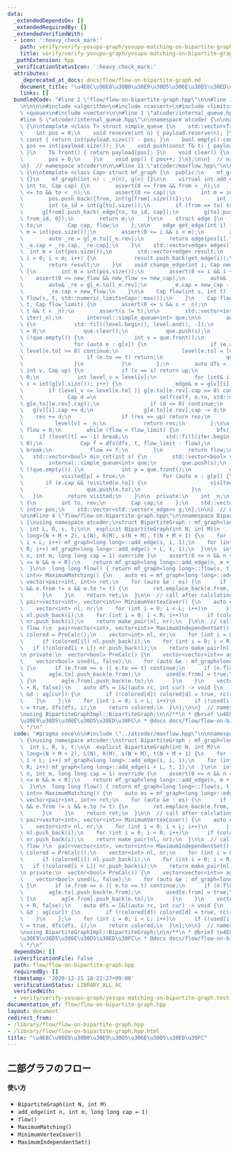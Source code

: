 ```yaml
---
data:
  _extendedDependsOn: []
  _extendedRequiredBy: []
  _extendedVerifiedWith:
  - icon: ':heavy_check_mark:'
    path: verify/verify-yosupo-graph/yosupo-matching-on-bipartite-graph.test.cpp
    title: verify/verify-yosupo-graph/yosupo-matching-on-bipartite-graph.test.cpp
  _pathExtension: hpp
  _verificationStatusIcon: ':heavy_check_mark:'
  attributes:
    _deprecated_at_docs: docs/flow/flow-on-bipartite-graph.md
    document_title: "\u4E8C\u90E8\u30B0\u30E9\u30D5\u306E\u30D5\u30ED\u30FC"
    links: []
  bundledCode: "#line 2 \"flow/flow-on-bipartite-graph.hpp\"\n\n#line 1 \"atcoder/maxflow.hpp\"\
    \n\n\n\n#include <algorithm>\n#include <cassert>\n#include <limits>\n#include\
    \ <queue>\n#include <vector>\n\n#line 1 \"atcoder/internal_queue.hpp\"\n\n\n\n\
    #line 5 \"atcoder/internal_queue.hpp\"\n\nnamespace atcoder {\n\nnamespace internal\
    \ {\n\ntemplate <class T> struct simple_queue {\n    std::vector<T> payload;\n\
    \    int pos = 0;\n    void reserve(int n) { payload.reserve(n); }\n    int size()\
    \ const { return int(payload.size()) - pos; }\n    bool empty() const { return\
    \ pos == int(payload.size()); }\n    void push(const T& t) { payload.push_back(t);\
    \ }\n    T& front() { return payload[pos]; }\n    void clear() {\n        payload.clear();\n\
    \        pos = 0;\n    }\n    void pop() { pos++; }\n};\n\n}  // namespace internal\n\
    \n}  // namespace atcoder\n\n\n#line 11 \"atcoder/maxflow.hpp\"\n\nnamespace atcoder\
    \ {\n\ntemplate <class Cap> struct mf_graph {\n  public:\n    mf_graph() : _n(0)\
    \ {}\n    mf_graph(int n) : _n(n), g(n) {}\n\n    virtual int add_edge(int from,\
    \ int to, Cap cap) {\n        assert(0 <= from && from < _n);\n        assert(0\
    \ <= to && to < _n);\n        assert(0 <= cap);\n        int m = int(pos.size());\n\
    \        pos.push_back({from, int(g[from].size())});\n        int from_id = int(g[from].size());\n\
    \        int to_id = int(g[to].size());\n        if (from == to) to_id++;\n  \
    \      g[from].push_back(_edge{to, to_id, cap});\n        g[to].push_back(_edge{from,\
    \ from_id, 0});\n        return m;\n    }\n\n    struct edge {\n        int from,\
    \ to;\n        Cap cap, flow;\n    };\n\n    edge get_edge(int i) {\n        int\
    \ m = int(pos.size());\n        assert(0 <= i && i < m);\n        auto _e = g[pos[i].first][pos[i].second];\n\
    \        auto _re = g[_e.to][_e.rev];\n        return edge{pos[i].first, _e.to,\
    \ _e.cap + _re.cap, _re.cap};\n    }\n    std::vector<edge> edges() {\n      \
    \  int m = int(pos.size());\n        std::vector<edge> result;\n        for (int\
    \ i = 0; i < m; i++) {\n            result.push_back(get_edge(i));\n        }\n\
    \        return result;\n    }\n    void change_edge(int i, Cap new_cap, Cap new_flow)\
    \ {\n        int m = int(pos.size());\n        assert(0 <= i && i < m);\n    \
    \    assert(0 <= new_flow && new_flow <= new_cap);\n        auto& _e = g[pos[i].first][pos[i].second];\n\
    \        auto& _re = g[_e.to][_e.rev];\n        _e.cap = new_cap - new_flow;\n\
    \        _re.cap = new_flow;\n    }\n\n    Cap flow(int s, int t) {\n        return\
    \ flow(s, t, std::numeric_limits<Cap>::max());\n    }\n    Cap flow(int s, int\
    \ t, Cap flow_limit) {\n        assert(0 <= s && s < _n);\n        assert(0 <=\
    \ t && t < _n);\n        assert(s != t);\n\n        std::vector<int> level(_n),\
    \ iter(_n);\n        internal::simple_queue<int> que;\n\n        auto bfs = [&]()\
    \ {\n            std::fill(level.begin(), level.end(), -1);\n            level[s]\
    \ = 0;\n            que.clear();\n            que.push(s);\n            while\
    \ (!que.empty()) {\n                int v = que.front();\n                que.pop();\n\
    \                for (auto e : g[v]) {\n                    if (e.cap == 0 ||\
    \ level[e.to] >= 0) continue;\n                    level[e.to] = level[v] + 1;\n\
    \                    if (e.to == t) return;\n                    que.push(e.to);\n\
    \                }\n            }\n        };\n        auto dfs = [&](auto self,\
    \ int v, Cap up) {\n            if (v == s) return up;\n            Cap res =\
    \ 0;\n            int level_v = level[v];\n            for (int& i = iter[v];\
    \ i < int(g[v].size()); i++) {\n                _edge& e = g[v][i];\n        \
    \        if (level_v <= level[e.to] || g[e.to][e.rev].cap == 0) continue;\n  \
    \              Cap d =\n                    self(self, e.to, std::min(up - res,\
    \ g[e.to][e.rev].cap));\n                if (d <= 0) continue;\n             \
    \   g[v][i].cap += d;\n                g[e.to][e.rev].cap -= d;\n            \
    \    res += d;\n                if (res == up) return res;\n            }\n  \
    \          level[v] = _n;\n            return res;\n        };\n\n        Cap\
    \ flow = 0;\n        while (flow < flow_limit) {\n            bfs();\n       \
    \     if (level[t] == -1) break;\n            std::fill(iter.begin(), iter.end(),\
    \ 0);\n            Cap f = dfs(dfs, t, flow_limit - flow);\n            if (!f)\
    \ break;\n            flow += f;\n        }\n        return flow;\n    }\n\n \
    \   std::vector<bool> min_cut(int s) {\n        std::vector<bool> visited(_n);\n\
    \        internal::simple_queue<int> que;\n        que.push(s);\n        while\
    \ (!que.empty()) {\n            int p = que.front();\n            que.pop();\n\
    \            visited[p] = true;\n            for (auto e : g[p]) {\n         \
    \       if (e.cap && !visited[e.to]) {\n                    visited[e.to] = true;\n\
    \                    que.push(e.to);\n                }\n            }\n     \
    \   }\n        return visited;\n    }\n\n  private:\n    int _n;\n    struct _edge\
    \ {\n        int to, rev;\n        Cap cap;\n    };\n    std::vector<std::pair<int,\
    \ int>> pos;\n    std::vector<std::vector<_edge>> g;\n};\n\n}  // namespace atcoder\n\
    \n\n#line 4 \"flow/flow-on-bipartite-graph.hpp\"\n\nnamespace BipartiteGraphImpl\
    \ {\nusing namespace atcoder;\nstruct BipartiteGraph : mf_graph<long long> {\n\
    \  int L, R, s, t;\n\n  explicit BipartiteGraph(int N, int M)\n      : mf_graph<long\
    \ long>(N + M + 2), L(N), R(M), s(N + M), t(N + M + 1) {\n    for (int i = 0;\
    \ i < L; i++) mf_graph<long long>::add_edge(s, i, 1);\n    for (int i = 0; i <\
    \ R; i++) mf_graph<long long>::add_edge(i + L, t, 1);\n  }\n\n  int add_edge(int\
    \ n, int m, long long cap = 1) override {\n    assert(0 <= n && n < L);\n    assert(0\
    \ <= m && m < R);\n    return mf_graph<long long>::add_edge(n, m + L, cap);\n\
    \  }\n\n  long long flow() { return mf_graph<long long>::flow(s, t); }\n\n  vector<pair<int,\
    \ int>> MaximumMatching() {\n    auto es = mf_graph<long long>::edges();\n   \
    \ vector<pair<int, int>> ret;\n    for (auto &e : es) {\n      if (e.flow > 0\
    \ && e.from != s && e.to != t) {\n        ret.emplace_back(e.from, e.to - L);\n\
    \      }\n    }\n    return ret;\n  }\n\n  // call after calclating flow !\n \
    \ pair<vector<int>, vector<int>> MinimumVertexCover() {\n    auto colored = PreCalc();\n\
    \    vector<int> nl, nr;\n    for (int i = 0; i < L; i++)\n      if (!colored[i])\
    \ nl.push_back(i);\n    for (int i = 0; i < R; i++)\n      if (colored[i + L])\
    \ nr.push_back(i);\n    return make_pair(nl, nr);\n  }\n\n  // call after calclating\
    \ flow !\n  pair<vector<int>, vector<int>> MaximumIndependentSet() {\n    auto\
    \ colored = PreCalc();\n    vector<int> nl, nr;\n    for (int i = 0; i < L; i++)\n\
    \      if (colored[i]) nl.push_back(i);\n    for (int i = 0; i < R; i++)\n   \
    \   if (!colored[i + L]) nr.push_back(i);\n    return make_pair(nl, nr);\n  }\n\
    \n private:\n  vector<bool> PreCalc() {\n    vector<vector<int>> ag(L + R);\n\
    \    vector<bool> used(L, false);\n    for (auto &e : mf_graph<long long>::edges())\
    \ {\n      if (e.from == s || e.to == t) continue;\n      if (e.flow > 0) {\n\
    \        ag[e.to].push_back(e.from);\n        used[e.from] = true;\n      } else\
    \ {\n        ag[e.from].push_back(e.to);\n      }\n    }\n    vector<bool> colored(L\
    \ + R, false);\n    auto dfs = [&](auto rc, int cur) -> void {\n      for (auto\
    \ &d : ag[cur]) {\n        if (!colored[d]) colored[d] = true, rc(rc, d);\n  \
    \    }\n    };\n    for (int i = 0; i < L; i++)\n      if (!used[i]) colored[i]\
    \ = true, dfs(dfs, i);\n    return colored;\n  }\n};\n\n}  // namespace BipartiteGraphImpl\n\
    \nusing BipartiteGraphImpl::BipartiteGraph;\n\n/**\n * @brief \u4E8C\u90E8\u30B0\
    \u30E9\u30D5\u306E\u30D5\u30ED\u30FC\n * @docs docs/flow/flow-on-bipartite-graph.md\n\
    \ */\n"
  code: "#pragma once\n\n#include \"../atcoder/maxflow.hpp\"\n\nnamespace BipartiteGraphImpl\
    \ {\nusing namespace atcoder;\nstruct BipartiteGraph : mf_graph<long long> {\n\
    \  int L, R, s, t;\n\n  explicit BipartiteGraph(int N, int M)\n      : mf_graph<long\
    \ long>(N + M + 2), L(N), R(M), s(N + M), t(N + M + 1) {\n    for (int i = 0;\
    \ i < L; i++) mf_graph<long long>::add_edge(s, i, 1);\n    for (int i = 0; i <\
    \ R; i++) mf_graph<long long>::add_edge(i + L, t, 1);\n  }\n\n  int add_edge(int\
    \ n, int m, long long cap = 1) override {\n    assert(0 <= n && n < L);\n    assert(0\
    \ <= m && m < R);\n    return mf_graph<long long>::add_edge(n, m + L, cap);\n\
    \  }\n\n  long long flow() { return mf_graph<long long>::flow(s, t); }\n\n  vector<pair<int,\
    \ int>> MaximumMatching() {\n    auto es = mf_graph<long long>::edges();\n   \
    \ vector<pair<int, int>> ret;\n    for (auto &e : es) {\n      if (e.flow > 0\
    \ && e.from != s && e.to != t) {\n        ret.emplace_back(e.from, e.to - L);\n\
    \      }\n    }\n    return ret;\n  }\n\n  // call after calclating flow !\n \
    \ pair<vector<int>, vector<int>> MinimumVertexCover() {\n    auto colored = PreCalc();\n\
    \    vector<int> nl, nr;\n    for (int i = 0; i < L; i++)\n      if (!colored[i])\
    \ nl.push_back(i);\n    for (int i = 0; i < R; i++)\n      if (colored[i + L])\
    \ nr.push_back(i);\n    return make_pair(nl, nr);\n  }\n\n  // call after calclating\
    \ flow !\n  pair<vector<int>, vector<int>> MaximumIndependentSet() {\n    auto\
    \ colored = PreCalc();\n    vector<int> nl, nr;\n    for (int i = 0; i < L; i++)\n\
    \      if (colored[i]) nl.push_back(i);\n    for (int i = 0; i < R; i++)\n   \
    \   if (!colored[i + L]) nr.push_back(i);\n    return make_pair(nl, nr);\n  }\n\
    \n private:\n  vector<bool> PreCalc() {\n    vector<vector<int>> ag(L + R);\n\
    \    vector<bool> used(L, false);\n    for (auto &e : mf_graph<long long>::edges())\
    \ {\n      if (e.from == s || e.to == t) continue;\n      if (e.flow > 0) {\n\
    \        ag[e.to].push_back(e.from);\n        used[e.from] = true;\n      } else\
    \ {\n        ag[e.from].push_back(e.to);\n      }\n    }\n    vector<bool> colored(L\
    \ + R, false);\n    auto dfs = [&](auto rc, int cur) -> void {\n      for (auto\
    \ &d : ag[cur]) {\n        if (!colored[d]) colored[d] = true, rc(rc, d);\n  \
    \    }\n    };\n    for (int i = 0; i < L; i++)\n      if (!used[i]) colored[i]\
    \ = true, dfs(dfs, i);\n    return colored;\n  }\n};\n\n}  // namespace BipartiteGraphImpl\n\
    \nusing BipartiteGraphImpl::BipartiteGraph;\n\n/**\n * @brief \u4E8C\u90E8\u30B0\
    \u30E9\u30D5\u306E\u30D5\u30ED\u30FC\n * @docs docs/flow/flow-on-bipartite-graph.md\n\
    \ */\n"
  dependsOn: []
  isVerificationFile: false
  path: flow/flow-on-bipartite-graph.hpp
  requiredBy: []
  timestamp: '2020-12-21 18:22:27+09:00'
  verificationStatus: LIBRARY_ALL_AC
  verifiedWith:
  - verify/verify-yosupo-graph/yosupo-matching-on-bipartite-graph.test.cpp
documentation_of: flow/flow-on-bipartite-graph.hpp
layout: document
redirect_from:
- /library/flow/flow-on-bipartite-graph.hpp
- /library/flow/flow-on-bipartite-graph.hpp.html
title: "\u4E8C\u90E8\u30B0\u30E9\u30D5\u306E\u30D5\u30ED\u30FC"
---
```

## 二部グラフのフロー

#### 使い方

- `BipartiteGraph(int N, int M)`
- `add_edge(int n, int m, long long cap = 1)`
- `flow()`
- `MaximumMatching()`
- `MinimumVertexCover()`
- `MaximumIndependentSet()`

